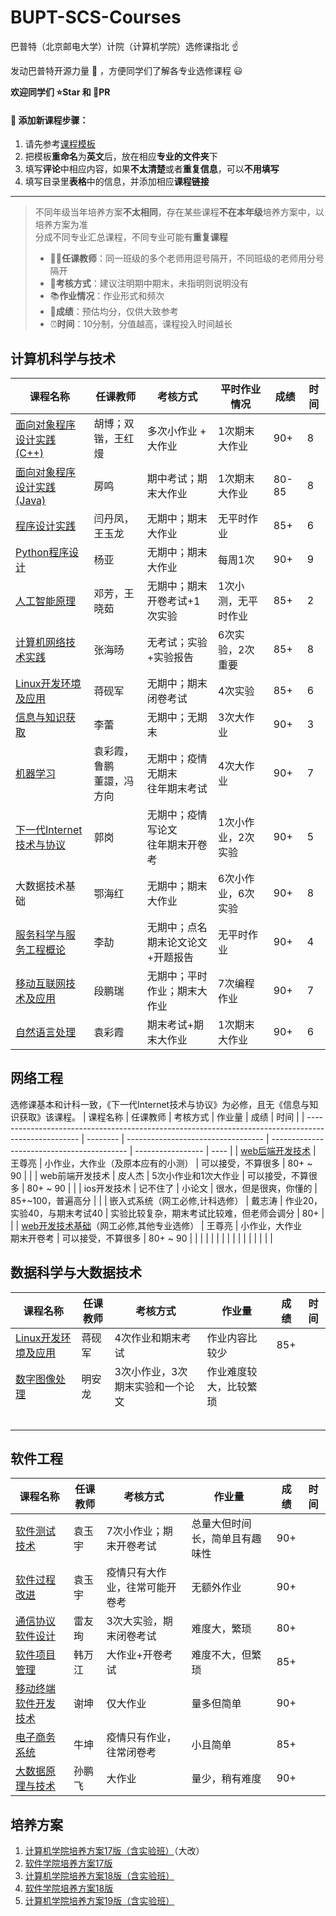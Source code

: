 # BUPT-SCS-Courses

巴普特（北京邮电大学）计院（计算机学院）选修课指北 :point_up:

发动巴普特开源力量 :muscle: ，方便同学们了解各专业选修课程 :smiley:

**欢迎同学们 :star:Star 和 :clap:PR**

#### :balloon: 添加新课程步骤：

1. 请先参考[课程模板](./course-template.md)
2. 把模板**重命名**为**英文**后，放在相应**专业的文件夹**下
3. 填写**评论**中相应内容，如果**不太清楚**或者**重复信息**，可以**不用填写**
4. 填写目录里**表格**中的信息，并添加相应**课程链接**

----

>不同年级当年培养方案**不太相同**，存在某些课程**不在本年级**培养方案中，以培养方案为准<br>
>分成不同专业汇总课程，不同专业可能有**重复课程**
>
>* :teacher:**任课教师**：同一班级的多个老师用逗号隔开，不同班级的老师用分号隔开
>* :page_with_curl:**考核方式**：建议注明期中期末，未指明则说明没有
>* :books:**作业情况**：作业形式和频次
>* :100:**成绩**：预估均分，仅供大致参考
>* :alarm_clock:**时间**：10分制，分值越高，课程投入时间越长

## 计算机科学与技术

| 课程名称                                                     | 任课教师                       | 考核方式                                | 平时作业情况        | 成绩  | 时间 |
| ------------------------------------------------------------ | ------------------------------ | --------------------------------------- | ------------------- | ----- | ---- |
| [面向对象程序设计实践 (C++)](./Computer-Science-and-Technology/Objected-Oriented-Programming(C++).md) | 胡博；双锴，王红熳                       | 多次小作业 + 大作业                    | 1次期末大作业       | 90+ | 8    |
| [面向对象程序设计实践 (Java)](./Computer-Science-and-Technology/Objected-Oriented-Programming(JAVA).md) | 房鸣                           | 期中考试；期末大作业                    | 1次期末大作业       | 80-85 | 8    |
| [程序设计实践](./Computer-Science-and-Technology/The-Practice-of-Programming.md) | 闫丹凤，王玉龙                 | 无期中；期末大作业                      | 无平时作业          | 85+   | 6    |
| [Python程序设计](./Computer-Science-and-Technology/Python-Programming.md) | 杨亚                           | 无期中；期末大作业                      | 每周1次             | 90+   | 9    |
| [人工智能原理](./Computer-Science-and-Technology/Principles-of-Artificial-Intelligence.md) | 邓芳，王晓茹                   | 无期中；期末开卷考试+1次实验            | 1次小测，无平时作业 | 85+   | 2    |
| [计算机网络技术实践](./Computer-Science-and-Technology/The-Practice-of-Computer-Network-Technology.md) | 张海旸                         | 无考试；实验+实验报告                   | 6次实验，2次重要    | 85+   | 8    |
| [Linux开发环境及应用](./Computer-Science-and-Technology/Linux.md) | 蒋砚军                         | 无期中；期末闭卷考试                    | 4次实验             | 85+   | 6    |
| [信息与知识获取](./Computer-Science-and-Technology/Information-and-Knowledge-Acquisition.md) | 李蕾                           | 无期中；无期末                          | 3次大作业           | 90+   | 3    |
| [机器学习](./Computer-Science-and-Technology/Machine-Learning.md) | 袁彩霞，鲁鹏<br />董譞，冯方向 | 无期中；疫情无期末<br />往年期末考试    | 4次大作业           | 90+   | 7    |
| [下一代Internet技术与协议](./Computer-Science-and-Technology/Technologies-and-Protocols-of-NGI.md) | 郭岗                           | 无期中；疫情写论文<br />往年期末开卷考  | 1次小作业，2次实验  | 90+   | 5    |
| 大数据技术基础                                               | 鄂海红                         | 无期中；期末大作业                      | 6次小作业，6次实验  | 90+   | 8    |
| [服务科学与服务工程概论](./Computer-Science-and-Technology/Introduction-To-Service-Science-And-Service-Engineering.md) | 李劼                           | 无期中；点名<br />期末论文论文+开题报告 | 无平时作业          | 90+   | 4    |
| [移动互联网技术及应用](./Computer-Science-and-Technology/Mobile-Internet-Technology-and-Application.md) | 段鹏瑞                         | 无期中；平时作业；期末大作业            | 7次编程作业         | 90+   | 7    |
| [自然语言处理](./Computer-Science-and-Technology/Natural-Language-Processing.md) | 袁彩霞                         | 期末考试+期末大作业                     | 1次期末大作业       | 90+   | 6    |

## 网络工程

选修课基本和计科一致，《下一代Internet技术与协议》为必修，且无《信息与知识获取》该课程。
| 课程名称                                                                                            | 任课教师 | 考核方式                           | 作业量                                     | 成绩              | 时间 |
| --------------------------------------------------------------------------------------------------- | -------- | ---------------------------------- | ------------------------------------------ | ----------------- | ---- |
| [web后端开发技术](./Network-Engineering/Web-back-end-development-techniques.md)                     | 王尊亮   | 小作业，大作业（及原本应有的小测） | 可以接受，不算很多                         | 80+ ~ 90          |      |
| web前端开发技术                                                                                     | 皮人杰   | 5次小作业和1次大作业               | 可以接受，不算很多                         | 80+ ~ 90          |      |
| ios开发技术                                                                                         | 记不住了 | 小论文                             | 很水，但是很爽，你懂的                     | 85+~100，普遍高分 |      |
| 嵌入式系统（网工必修,计科选修）                                                                     | 戴志涛   | 作业20，实验40，与期末考试40       | 实验比较复杂，期末考试比较难，但老师会调分 | 80+               |      |
| [web开发技术基础](./Network-Engineering/Development-Techniques-for-Web.md)（网工必修,其他专业选修） | 王尊亮   | 小作业，大作业<br />期末开卷考     | 可以接受，不算很多                         | 80+ ~ 90          |      |
|                                                                                                     |          |                                    |                                            |                   |      |
|                                                                                                     |          |                                    |                                            |                   |      |

## 数据科学与大数据技术

| 课程名称                                                                           | 任课教师 | 考核方式                         | 作业量                 | 成绩 | 时间 |
| ---------------------------------------------------------------------------------- | -------- | -------------------------------- | ---------------------- | ---- | ---- |
| [Linux开发环境及应用](./Data-Science-and-Big-Data-Technology/Linux.md)             | 蒋砚军   | 4次作业和期末考试                | 作业内容比较少         | 85+  |      |
| [数字图像处理](./Data-Science-and-Big-Data-Technology/Digital-Image-Processing.md) | 明安龙   | 3次小作业，3次期末实验和一个论文 | 作业难度较大，比较繁琐 |      |      |
|                                                                                    |          |                                  |                        |      |      |
|                                                                                    |          |                                  |                        |      |      |
|                                                                                    |          |                                  |                        |      |      |
|                                                                                    |          |                                  |                        |      |      |
|                                                                                    |          |                                  |                        |      |      |

## 软件工程

| 课程名称 | 任课教师 | 考核方式 | 作业量 | 成绩 | 时间 |
| -------- | -------- | -------- | ------ | ---- | ---- |
|[软件测试技术](./Software-Engineering/Software-Testing-Techniques.md)|袁玉宇|7次小作业；期末开卷考试|总量大但时间长，简单且有趣味性|90+||
|[软件过程改进](./Software-Engineering/Software-Process-Improvement.md)|袁玉宇|疫情只有大作业，往常可能开卷考|无额外作业|90+||
|[通信协议软件设计](./Software-Engineering/Software-Design-of-Communitation-Protocol.md)|雷友珣|3次大实验，期末闭卷考试|难度大，繁琐|80+|      |
|[软件项目管理](./Software-Engineering/Software-Project-Management.md)|韩万江|大作业+开卷考试|难度不大，但繁琐|85+||
|[移动终端软件开发技术](./Software-Engineering/Mobile-Software-Development-Techniques.md)|谢坤|仅大作业|量多但简单|90+||
|[电子商务系统](./Software-Engineering/E-Commerce-System.md)|牛坤|疫情只有作业，往常闭卷考|小且简单|85+||
|[大数据原理与技术](./Software-Engineering/Bigdata-Principle-and-Techniques.md)|孙鹏飞|大作业|量少，稍有难度|90+||

## 培养方案

1. [计算机学院培养方案17版（含实验班）](./Cultivation/17-SCS.pdf)（大改）
2. [软件学院培养方案17版](./Cultivation/17-SSE.pdf)
3. [计算机学院培养方案18版（含实验班）](./Cultivation/18-SCS.pdf)
4. [软件学院培养方案18版](./Cultivation/18-SSE.pdf)
5. [计算机学院培养方案19版（含实验班）](./Cultivation/19-SCS.pdf)
